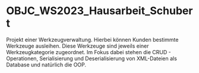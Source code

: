 # OBJC_WS2023_Hausarbeit_Schubert
Projekt einer Werkzeugverwaltung. Hierbei können Kunden bestimmte Werkzeuge ausleihen. Diese Werkzeuge sind jeweils einer Werkzeugkategorie zugeordnet. Im Fokus dabei stehen die CRUD - Operationen, Serialisierung und Deserialisierung von XML-Dateien als Database und natürlich die OOP.
